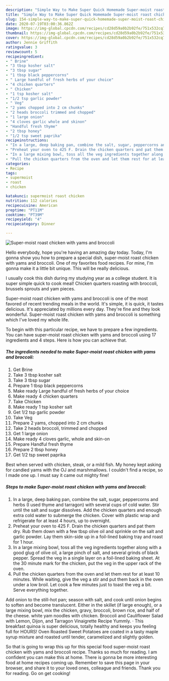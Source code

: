 ```yaml
---
description: "Simple Way to Make Super Quick Homemade Super-moist roast chicken with yams and broccoli"
title: "Simple Way to Make Super Quick Homemade Super-moist roast chicken with yams and broccoli"
slug: 154-simple-way-to-make-super-quick-homemade-super-moist-roast-chicken-with-yams-and-broccoli
date: 2020-07-19T03:00:36.862Z
image: https://img-global.cpcdn.com/recipes/cd28d59a0b2b92fe/751x532cq70/super-moist-roast-chicken-with-yams-and-broccoli-recipe-main-photo.jpg
thumbnail: https://img-global.cpcdn.com/recipes/cd28d59a0b2b92fe/751x532cq70/super-moist-roast-chicken-with-yams-and-broccoli-recipe-main-photo.jpg
cover: https://img-global.cpcdn.com/recipes/cd28d59a0b2b92fe/751x532cq70/super-moist-roast-chicken-with-yams-and-broccoli-recipe-main-photo.jpg
author: Jennie Griffith
ratingvalue: 3
reviewcount: 5
recipeingredient:
- " Brine"
- "3 tbsp kosher salt"
- "3 tbsp sugar"
- "1 tbsp black peppercorns"
- " Large handful of fresh herbs of your choice"
- "4 chicken quarters"
- " Chicken"
- "1 tsp kosher salt"
- "1/2 tsp garlic powder"
- " Veg"
- "2 yams chopped into 2 cm chunks"
- "2 heads broccoli trimmed and chopped"
- "1 large onion"
- "4 cloves garlic whole and skinon"
- "Handful fresh thyme"
- "2 tbsp honey"
- "1/2 tsp sweet paprika"
recipeinstructions:
- "In a large, deep baking pan, combine the salt, sugar, peppercorns and herbs (I used thyme and tarragon) with several cups of cold water. Stir until the salt and sugar dissolves. Add the chicken quarters and enough extra cold water to submerge the chicken. Cover with plastic wrap and refrigerate for at least 4 hours, up to overnight."
- "Preheat your oven to 425 F. Drain the chicken quarters and pat them dry. Rub them down with a few tbsp olive oil and sprinkle on the salt and garlic powder. Lay them skin-side up in a foil-lined baking tray and roast for 1 hour."
- "In a large mixing bowl, toss all the veg ingredients together along with a good glug of olive oil, a large pinch of salt, and several grinds of black pepper. Spread the veg in a single layer on a foil-lined baking sheet. At the 30 minute mark for the chicken, put the veg in the upper rack of the oven."
- "Pull the chicken quarters from the oven and let them rest for at least 10 minutes. While waiting, give the veg a stir and put them back in the oven under a low broil. Let cook a few minutes just to toast the veg a bit. Serve everything together."
categories:
- Recipe
tags:
- supermoist
- roast
- chicken

katakunci: supermoist roast chicken 
nutrition: 112 calories
recipecuisine: American
preptime: "PT11M"
cooktime: "PT39M"
recipeyield: "4"
recipecategory: Dinner

---
```



![Super-moist roast chicken with yams and broccoli](https://img-global.cpcdn.com/recipes/cd28d59a0b2b92fe/751x532cq70/super-moist-roast-chicken-with-yams-and-broccoli-recipe-main-photo.jpg)

Hello everybody, hope you're having an amazing day today. Today, I'm gonna show you how to prepare a special dish, super-moist roast chicken with yams and broccoli. One of my favorites food recipes. For mine, I'm gonna make it a little bit unique. This will be really delicious.

I usually cook this dish during my studying year as a college student. It is super simple quick to cook meal! Chicken quarters roasting with broccoli, brussels sprouts and yam pieces.

Super-moist roast chicken with yams and broccoli is one of the most favored of recent trending meals in the world. It's simple, it is quick, it tastes delicious. It's appreciated by millions every day. They're fine and they look wonderful. Super-moist roast chicken with yams and broccoli is something which I've loved my whole life.


To begin with this particular recipe, we have to prepare a few ingredients. You can have super-moist roast chicken with yams and broccoli using 17 ingredients and 4 steps. Here is how you can achieve that.

<!--inarticleads1-->

##### The ingredients needed to make Super-moist roast chicken with yams and broccoli:

1. Get  Brine
1. Take 3 tbsp kosher salt
1. Take 3 tbsp sugar
1. Prepare 1 tbsp black peppercorns
1. Make ready  Large handful of fresh herbs of your choice
1. Make ready 4 chicken quarters
1. Take  Chicken
1. Make ready 1 tsp kosher salt
1. Get 1/2 tsp garlic powder
1. Take  Veg
1. Prepare 2 yams, chopped into 2 cm chunks
1. Take 2 heads broccoli, trimmed and chopped
1. Get 1 large onion
1. Make ready 4 cloves garlic, whole and skin-on
1. Prepare Handful fresh thyme
1. Prepare 2 tbsp honey
1. Get 1/2 tsp sweet paprika


Best when served with chicken, steak, or a mild fish. My honey kept asking for candied yams with the OJ and marshmallows. I couldn&#39;t find a recipe, so I made one up. I must say it came out mighty fine! 

<!--inarticleads2-->

##### Steps to make Super-moist roast chicken with yams and broccoli:

1. In a large, deep baking pan, combine the salt, sugar, peppercorns and herbs (I used thyme and tarragon) with several cups of cold water. Stir until the salt and sugar dissolves. Add the chicken quarters and enough extra cold water to submerge the chicken. Cover with plastic wrap and refrigerate for at least 4 hours, up to overnight.
1. Preheat your oven to 425 F. Drain the chicken quarters and pat them dry. Rub them down with a few tbsp olive oil and sprinkle on the salt and garlic powder. Lay them skin-side up in a foil-lined baking tray and roast for 1 hour.
1. In a large mixing bowl, toss all the veg ingredients together along with a good glug of olive oil, a large pinch of salt, and several grinds of black pepper. Spread the veg in a single layer on a foil-lined baking sheet. At the 30 minute mark for the chicken, put the veg in the upper rack of the oven.
1. Pull the chicken quarters from the oven and let them rest for at least 10 minutes. While waiting, give the veg a stir and put them back in the oven under a low broil. Let cook a few minutes just to toast the veg a bit. Serve everything together.


Add onion to the still-hot pan; season with salt, and cook until onion begins to soften and become translucent. Either in the skillet (if large enough), or a large mixing bowl, mix the chicken, gravy, broccoli, brown rice, and half of the cheese. white yam noodles with chicken. Broccoli and Cauliflower Salad with Lemon, Dijon, and Tarragon Vinaigrette Recipe Yummly. · This breakfast quinoa is super delicious, totally healthy and keeps you feeling full for HOURS! Oven Roasted Sweet Potatoes are coated in a tasty maple syrup mixture and roasted until tender, caramelized and slightly golden. 

So that is going to wrap this up for this special food super-moist roast chicken with yams and broccoli recipe. Thanks so much for reading. I am confident you can make this at home. There is gonna be more interesting food at home recipes coming up. Remember to save this page in your browser, and share it to your loved ones, colleague and friends. Thank you for reading. Go on get cooking!
